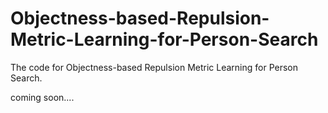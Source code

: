 # Objectness-based-Repulsion-Metric-Learning-for-Person-Search
The code for Objectness-based Repulsion Metric Learning for Person Search.

coming soon....

